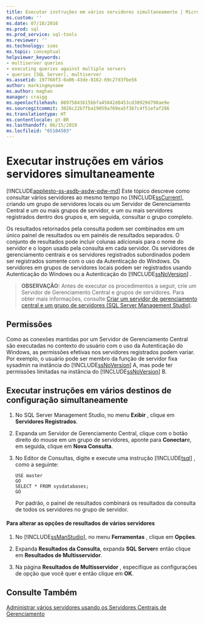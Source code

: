 ```yaml
---
title: Executar instruções em vários servidores simultaneamente | Microsoft Docs
ms.custom: ''
ms.date: 07/18/2016
ms.prod: sql
ms.prod_service: sql-tools
ms.reviewer: ''
ms.technology: ssms
ms.topic: conceptual
helpviewer_keywords:
- multiserver queries
- executing queries against multiple servers
- queries [SQL Server], multiserver
ms.assetid: 197760f3-0a06-43de-8162-69c27d3fbe56
author: markingmyname
ms.author: maghan
manager: craigg
ms.openlocfilehash: 08975843615bbfa45842d8453cd30929d798ae9e
ms.sourcegitcommit: 3026c22b7fba19059a769ea5f367c4f51efaf286
ms.translationtype: HT
ms.contentlocale: pt-BR
ms.lasthandoff: 06/15/2019
ms.locfileid: "65104503"
---
```

# <a name="execute-statements-against-multiple-servers-simultaneously"></a>Executar instruções em vários servidores simultaneamente
[!INCLUDE[appliesto-ss-asdb-asdw-pdw-md](../../includes/appliesto-ss-asdb-asdw-pdw-md.md)]
  Este tópico descreve como consultar vários servidores ao mesmo tempo no [!INCLUDE[ssCurrent](../../includes/sscurrent-md.md)], criando um grupo de servidores locais ou um Servidor de Gerenciamento Central e um ou mais grupos de servidor, e um ou mais servidores registrados dentro dos grupos e, em seguida, consultar o grupo completo. 
  
Os resultados retornados pela consulta podem ser combinados em um único painel de resultados ou em painéis de resultados separados. O conjunto de resultados pode incluir colunas adicionais para o nome do servidor e o logon usado pela consulta em cada servidor. Os servidores de gerenciamento centrais e os servidores registrados subordinados podem ser registrados somente com o uso da Autenticação do Windows. Os servidores em grupos de servidores locais podem ser registrados usando Autenticação do Windows ou a Autenticação do [!INCLUDE[ssNoVersion](../../includes/ssnoversion-md.md)] .  
  
> **OBSERVAÇÃO:** Antes de executar os procedimentos a seguir, crie um Servidor de Gerenciamento Central e grupos de servidores. Para obter mais informações, consulte [Criar um servidor de gerenciamento central e um grupo de servidores &#40;SQL Server Management Studio&#41;](../../tools/sql-server-management-studio/create-a-central-management-server-and-server-group.md).  

  
##  <a name="Permissions"></a> Permissões  
 Como as conexões mantidas por um Servidor de Gerenciamento Central são executadas no contexto do usuário com o uso da Autenticação do Windows, as permissões efetivas nos servidores registrados podem variar. Por exemplo, o usuário pode ser membro da função de servidor fixa sysadmin na instância do [!INCLUDE[ssNoVersion](../../includes/ssnoversion-md.md)] A, mas pode ter permissões limitadas na instância do [!INCLUDE[ssNoVersion](../../includes/ssnoversion-md.md)] B.  
  
 ## <a name="execute-statements-against-multiple-configuration-targets-simultaneously"></a>Executar instruções em vários destinos de configuração simultaneamente  

1.  No SQL Server Management Studio, no menu **Exibir** , clique em **Servidores Registrados**.  
  
2.  Expanda um Servidor de Gerenciamento Central, clique com o botão direito do mouse em um grupo de servidores, aponte para **Conectar**e, em seguida, clique em **Nova Consulta**.  
  
3.  No Editor de Consultas, digite e execute uma instrução [!INCLUDE[tsql](../../includes/tsql-md.md)] , como a seguinte:  
  
    ```  
    USE master  
    GO  
    SELECT * FROM sysdatabases;  
    GO  
    ```  
  
     Por padrão, o painel de resultados combinará os resultados da consulta de todos os servidores no grupo de servidor.  
  
#### <a name="to-change-the-multiserver-results-options"></a>Para alterar as opções de resultados de vários servidores  
  
1.  No [!INCLUDE[ssManStudio](../../includes/ssmanstudio-md.md)], no menu **Ferramentas** , clique em **Opções**.  
  
2.  Expanda **Resultados da Consulta**, expanda **SQL Server**e então clique em **Resultados de Multisservidor**.  
  
3.  Na página **Resultados de Multisservidor** , especifique as configurações de opção que você quer e então clique em **OK**.  
  
## <a name="see-also"></a>Consulte Também  
 [Administrar vários servidores usando os Servidores Centrais de Gerenciamento](../../relational-databases/administer-multiple-servers-using-central-management-servers.md)  
  
  
